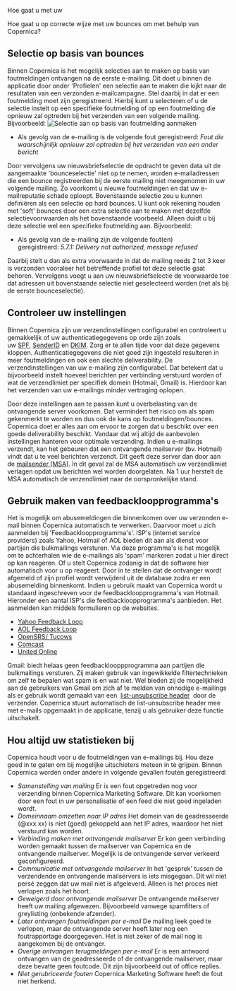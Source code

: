 Hoe gaat u met uw 

Hoe gaat u op correcte wijze met uw bounces om met behulp van Copernica?

Selectie op basis van bounces
-----------------------------

Binnen Copernica is het mogelijk selecties aan te maken op basis van
foutmeldingen ontvangen na de eerste e-mailing. Dit doet u binnen de
applicatie door onder 'Profielen' een selectie aan te maken die kijkt
naar de resultaten van een verzonden e-mailcampagne. Stel daarbij in dat
er een foutmelding moet zijn geregistreerd. Hierbij kunt u selecteren of
u de selectie instelt op een specifieke foutmelding of op een
foutmelding die opnieuw zal optreden bij het verzenden van een volgende
mailing.  Bijvoorbeeld: ![Selectie aan op basis van foutmelding
aanmaken](Copernicacom/hardbounce.png)

-   Als gevolg van de e-mailing is de volgende fout geregistreerd: *Fout
    die waarschijnlijk opnieuw zal optreden bij het verzenden van een
    ander bericht*

Door vervolgens uw nieuwsbriefselectie de opdracht te geven data uit de
aangemaakte 'bounceselectie' niet op te nemen, worden e-mailadressen die
een bounce registreerden bij de eerste mailing niet meegenomen in uw
volgende mailing. Zo voorkomt u nieuwe foutmeldingen en dat uw
e-mailreputatie schade oploopt. Bovenstaande selectie zou u kunnen
definiëren als een selectie op hard bounces. U kunt ook rekening houden
met 'soft' bounces door een extra selectie aan te maken met dezelfde
selectievoorwaarden als het bovenstaande voorbeeld. Alleen duidt u bij
deze selectie wel een specifieke foutmelding aan. Bijvoorbeeld:

-   Als gevolg van de e-mailing zijn de volgende fout(en)
    geregistreerd: *5.7.1: Delivery not authorized, message refused*

Daarbij stelt u dan als extra voorwaarde in dat de mailing reeds 2 tot 3
keer is verzonden vooraleer het betreffende profiel tot deze selectie
gaat behoren. Vervolgens voegt u aan uw nieuwsbriefselectie de
voorwaarde toe dat adressen uit bovenstaande selectie niet geselecteerd
worden (net als bij de eerste bounceselectie).

Controleer uw instellingen
--------------------------

Binnen Copernica zijn uw verzendinstellingen configurabel en controleert
u gemakkelijk of uw authenticatiegegevens op orde zijn zoals
uw [SPF](http://www.copernica.com/nl/over-ons/nieuws/spam-verminderen-met-behulp-van-spf "SPF"), [SenderID](http://www.copernica.com/nl/over-ons/nieuws/sender-id-hoe-werkt-het-precies "SenderID") en [DKIM](http://www.copernica.com/nl/over-ons/nieuws/dkim-domainkey-identified-mail "DKIM").
Zorg er te allen tijde voor dat deze gegevens kloppen.
Authenticatiegegevens die niet goed zijn ingesteld resulteren in meer
foutmeldingen en ook een slechte deliverability. De verzendinstellingen
van uw e-mailing zijn configurabel. Dat betekent dat u bijvoorbeeld
instelt hoeveel berichten per verbinding verstuurd worden of wat de
verzendlimiet per specifiek domein (Hotmail, Gmail) is. Hierdoor kan het
verzenden van uw e-mailings minder vertraging oplopen.

Door deze instellingen aan te passen kunt u overbelasting van de
ontvangende server voorkomen. Dat vermindert het risico om als spam
gekenmerkt te worden en dus ook de kans op foutmeldingen/bounces.
Copernica doet er alles aan om ervoor te zorgen dat u beschikt over een
goede deliverability beschikt. Vandaar dat wij altijd de aanbevolen
instellingen hanteren voor optimale verzending. Indien u e-mailings
verzendt, kan het gebeuren dat een ontvangende mailserver (bv. Hotmail)
vindt dat u te veel berichten verzendt. Dit geeft deze server dan door
aan de [mailsender
(MSA)](http://www.copernica.com/nl/over-ons/nieuws/behind-the-software-mailsender-msa "Mailsender").
In dit geval zal de MSA automatisch uw verzendlimiet verlagen opdat uw
berichten wel worden doorgelaten. Na 1 uur herstelt de MSA automatisch
de verzendlimiet naar de oorspronkelijke stand.

Gebruik maken van feedbackloopprogramma's
-----------------------------------------

Het is mogelijk om abusemeldingen die binnenkomen over uw verzonden
e-mail binnen Copernica automatisch te verwerken. Daarvoor moet u zich
aanmelden bij 'Feedbackloopprogramma's'. ISP's (internet service
providers) zoals Yahoo, Hotmail of AOL bieden dit aan als dienst voor
partijen die bulkmailings versturen. Via deze programma's is het
mogelijk om te achterhalen wie de e-mailings als 'spam' markeren zodat u
hier direct op kan reageren. Of u stelt Copernica zodanig in dat de
software hier automatisch voor u op reageert. Door in te stellen dat de
ontvanger wordt afgemeld of zijn profiel wordt verwijderd uit de
database zodra er een abusemelding binnenkomt. Indien u gebruik maakt
van Copernica wordt u standaard ingeschreven voor de
feedbackloopprogramma's van Hotmail. Hieronder een aantal ISP's die
feedbackloopprogramma's aanbieden. Het aanmelden kan middels formulieren
op de websites.

-   [Yahoo Feedback
    Loop](http://feedbackloop.yahoo.net/ "Yahoo Feedback Loop")
-   [AOL Feedback
    Loop](http://www.postmaster.aol.com/Postmaster.FeedbackLoop.php "AOL Feedback Loop")
-   [OpenSRS/ Tucows](http://fbl.hostedemail.com/ "OpenSRS/ Tucows")
-   [Comcast](http://feedback.comcast.net/ "Comcast")
-   [United
    Online](http://www.unitedonline.net/postmaster/whitelisted.html "United Online")

Gmail: biedt helaas geen feedbacklooppprogramma aan partijen die
bulkmailings versturen. Zij maken gebruik van ingewikkelde
filtertechnieken om zelf te bepalen wat spam is en wat niet. Wel bieden
zij de mogelijkheid aan de gebruikers van Gmail om zich af te melden van
onnodige e-mailings als er gebruik wordt gemaakt van een 
[list-unsubscribe
header](http://www.copernica.com/nl/over-ons/nieuws/list-unsubscribe-header-een-reputatieverbeterende-e-mailheader "List-unsubscribe header")
 door de verzender. Copernica stuurt automatisch de list-unsubscribe
header mee met e-mails opgemaakt in de applicatie, tenzij u als
gebruiker deze functie uitschakelt.

Hou altijd uw statistieken bij
------------------------------

Copernica houdt voor u de foutmeldingen van e-mailings bij. Hou deze
goed in te gaten om bij mogelijke uitschieters meteen in te grijpen.
Binnen Copernica worden onder andere in volgende gevallen fouten
geregistreerd:

-   *Samenstelling van mailing* Er is een fout opgetreden nog voor
    verzending binnen Copernica Marketing Software. Dit kan voorkomen
    door een fout in uw personalisatie of een feed die niet goed
    ingeladen wordt.
-   *Domeinnaam omzetten naar IP adres* Het domein van de geadresseerde
    (@xxx.xx) is niet (goed) gekoppeld aan het IP adres, waardoor het
    niet verstuurd kan worden.
-   *Verbinding maken met ontvangende mailserver* Er kon geen verbinding
    worden gemaakt tussen de mailserver van Copernica en de ontvangende
    mailserver. Mogelijk is de ontvangende server verkeerd
    geconfigureerd.
-   *Communicatie met ontvangende mailserver* In het 'gesprek' tussen de
    verzendende en ontvangende mailservers is iets misgegaan. Dit wil
    niet persé zeggen dat uw mail niet is afgeleverd. Alleen is het
    proces niet verlopen zoals het hoort.
-   *Geweigerd door ontvangende mailserver* De ontvangende mailserver
    heeft uw mailing afgewezen. Bijvoorbeeld vanwege spamfilters of
    greylisting (onbekende afzender).
-   *Later ontvangen foutmeldingen per e-mail* De mailing leek goed te
    verlopen, maar de ontvangende server heeft later nog een
    foutrapportage doorgegeven. Het is niet zeker of de mail nog is
    aangekomen bij de ontvanger.
-   *Overige ontvangen terugmeldingen per e-mail* Er is een antwoord
    ontvangen van de geadresseerde of de ontvangende mailserver, maar
    deze bevatte geen foutcode. Dit zijn bijvoorbeeld out of office
    replies.
-   *Niet gerubriceerde fouten* Copernica Marketing Software heeft de
    fout niet herkend.


